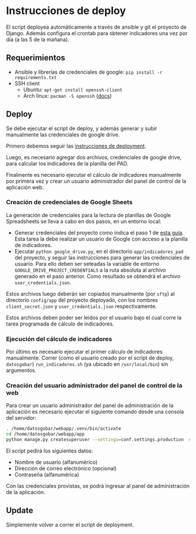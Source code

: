 # Instrucciones de deploy

El script deployea automáticamente a través de ansible y git el proyecto de Django. Además configura el crontab para obtener indicadores una vez por día (a las 5 de la mañana).

## Requerimientos

- Ansible y librerías de credenciales de google: `pip install -r requirements.txt`
- SSH client
  - Ubuntu: `apt-get install openssh-client`
  - Arch linux: `pacman -S openssh` ([docs](https://wiki.archlinux.org/index.php/Secure_Shell#OpenSSH))

## Deploy

Se debe ejecutar el script de deploy, y además generar y subir manualmente las credenciales de google drive.

Primero debemos seguir las [instrucciones de deployment](docs/index.md).

Luego, es necesario agregar dos archivos, credenciales de google drive, para calcular los indicadores de la planilla del PAD.

Finalmente es necesario ejecutar el cálculo de indicadores manualmente por primera vez y crear un usuario administrador del panel de control de la aplicación web.

### Creación de credenciales de Google Sheets

La generación de credenciales para la lectura de planillas de Google Spreadsheets se lleva a cabo en dos pasos, en un entorno local:

- Generar credenciales del proyecto como indica el paso 1 de [esta guía](https://developers.google.com/sheets/api/quickstart/python). Esta tarea la debe realizar un usuario de Google con acceso a la planilla de indicadores.
- Ejecutar `python google_drive.py`, en el directorio `app/indicadores_pad` del proyecto, y seguir las instrucciones para generar las credenciales de usuario. Para ello deben ser seteadas la variable de entorno `GOOGLE_DRIVE_PROJECT_CREDENTIALS` a la ruta absoluta al archivo generado en el paso anterior. Como resultado se obtendrá el archivo `user_credentials.json`.

Estos archivos luego deberán ser copiados manualmente (por `sftp`) al directorio `config/app` del proyecto deployado, con los nombres `client_secret.json` y `user_credentials.json` respectivamente.

Estos archivos deben poder ser leídos por el usuario bajo el cual corre la tarea programada de cálculo de indicadores.

### Ejecución del cálculo de indicadores

Por último es necesario ejecutar el primer cálculo de indicadores manualmente. Correr (como el usuario creado por el script de deploy, `datosgobar`) `run_indicadores.sh` (ya ubicado en `/usr/local/bin`) sin argumentos.

### Creación del usuario administrador del panel de control de la web

Para crear un usuario administrador del panel de administración de la aplicación es necesario ejecutar el siguiente comando desde una consola del servidor:

```bash
. /home/datosgobar/webapp/.venv/bin/activate
cd /home/datosgobar/webapp/app
python manage.py createsuperuser --settings=conf.settings.production  # Usar los settings correspondientes al ambiente (ver #14)
```

El script pedirá los siguientes datos:

- Nombre de usuario (alfanumérico)
- Dirección de correo electrónico (opcional)
- Contraseña (alfanumérica)

Con las credenciales provistas, se podrá ingresar al panel de administración de la aplicación.

## Update

Simplemente volver a correr el script de deployment.
